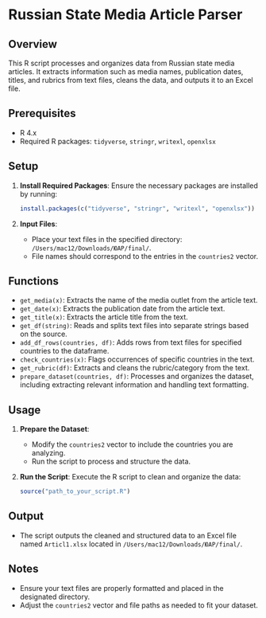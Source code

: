 # Russian State Media Article Parser

## Overview
This R script processes and organizes data from Russian state media articles. It extracts information such as media names, publication dates, titles, and rubrics from text files, cleans the data, and outputs it to an Excel file.

## Prerequisites
- R 4.x
- Required R packages: `tidyverse`, `stringr`, `writexl`, `openxlsx`

## Setup

1. **Install Required Packages**:
   Ensure the necessary packages are installed by running:
   ```r
   install.packages(c("tidyverse", "stringr", "writexl", "openxlsx"))
   ```

2. **Input Files**:
   - Place your text files in the specified directory: `/Users/mac12/Downloads/ЮАР/final/`.
   - File names should correspond to the entries in the `countries2` vector.

## Functions

- `get_media(x)`: Extracts the name of the media outlet from the article text.
- `get_date(x)`: Extracts the publication date from the article text.
- `get_title(x)`: Extracts the article title from the text.
- `get_df(string)`: Reads and splits text files into separate strings based on the source.
- `add_df_rows(countries, df)`: Adds rows from text files for specified countries to the dataframe.
- `check_countries(x)`: Flags occurrences of specific countries in the text.
- `get_rubric(df)`: Extracts and cleans the rubric/category from the text.
- `prepare_dataset(countries, df)`: Processes and organizes the dataset, including extracting relevant information and handling text formatting.

## Usage

1. **Prepare the Dataset**:
   - Modify the `countries2` vector to include the countries you are analyzing.
   - Run the script to process and structure the data.

2. **Run the Script**:
   Execute the R script to clean and organize the data:
   ```r
   source("path_to_your_script.R")
   ```

## Output

- The script outputs the cleaned and structured data to an Excel file named `Articl1.xlsx` located in `/Users/mac12/Downloads/ЮАР/final/`.

## Notes

- Ensure your text files are properly formatted and placed in the designated directory.
- Adjust the `countries2` vector and file paths as needed to fit your dataset.
